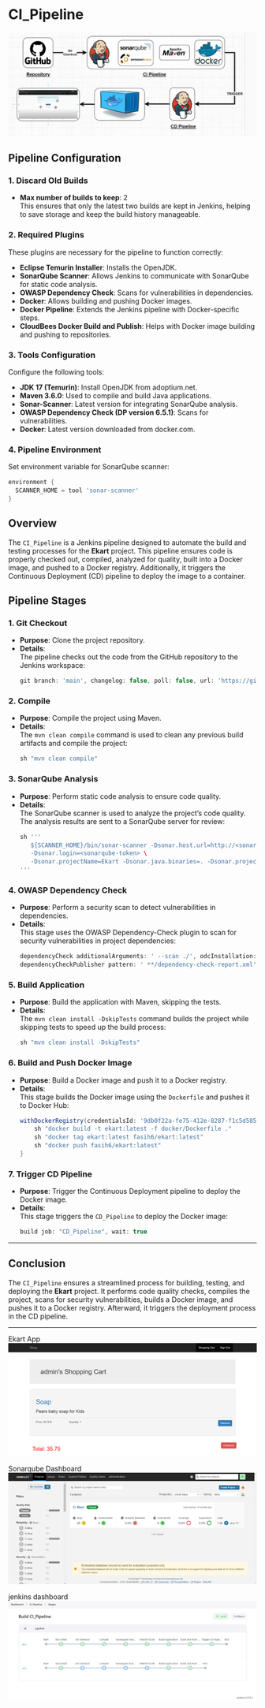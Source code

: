 # CI_Pipeline

![arch](./images/arch.png)

## Pipeline Configuration

### 1. Discard Old Builds

- **Max number of builds to keep**: 2  
  This ensures that only the latest two builds are kept in Jenkins, helping to save storage and keep the build history manageable.

### 2. Required Plugins

These plugins are necessary for the pipeline to function correctly:

- **Eclipse Temurin Installer**: Installs the OpenJDK.
- **SonarQube Scanner**: Allows Jenkins to communicate with SonarQube for static code analysis.
- **OWASP Dependency Check**: Scans for vulnerabilities in dependencies.
- **Docker**: Allows building and pushing Docker images.
- **Docker Pipeline**: Extends the Jenkins pipeline with Docker-specific steps.
- **CloudBees Docker Build and Publish**: Helps with Docker image building and pushing to repositories.

### 3. Tools Configuration

Configure the following tools:

- **JDK 17 (Temurin)**: Install OpenJDK from adoptium.net.
- **Maven 3.6.0**: Used to compile and build Java applications.
- **Sonar-Scanner**: Latest version for integrating SonarQube analysis.
- **OWASP Dependency Check (DP version 6.5.1)**: Scans for vulnerabilities.
- **Docker**: Latest version downloaded from docker.com.

### 4. Pipeline Environment

Set environment variable for SonarQube scanner:

```groovy
environment {
  SCANNER_HOME = tool 'sonar-scanner'
}
```

## Overview

The `CI_Pipeline` is a Jenkins pipeline designed to automate the build and testing processes for the **Ekart** project. This pipeline ensures code is properly checked out, compiled, analyzed for quality, built into a Docker image, and pushed to a Docker registry. Additionally, it triggers the Continuous Deployment (CD) pipeline to deploy the image to a container.

## Pipeline Stages

### 1. **Git Checkout**

- **Purpose**: Clone the project repository.
- **Details**:  
  The pipeline checks out the code from the GitHub repository to the Jenkins workspace:
  ```groovy
  git branch: 'main', changelog: false, poll: false, url: 'https://github.com/<username>/Ekart.git'
  ```

### 2. **Compile**

- **Purpose**: Compile the project using Maven.
- **Details**:  
  The `mvn clean compile` command is used to clean any previous build artifacts and compile the project:
  ```groovy
  sh "mvn clean compile"
  ```

### 3. **SonarQube Analysis**

- **Purpose**: Perform static code analysis to ensure code quality.
- **Details**:  
  The SonarQube scanner is used to analyze the project’s code quality. The analysis results are sent to a SonarQube server for review:
  ```groovy
  sh '''
     ${SCANNER_HOME}/bin/sonar-scanner -Dsonar.host.url=http://<sonarqube-ip-address>:9000/ \
     -Dsonar.login=<sonarqube-token> \
     -Dsonar.projectName=Ekart -Dsonar.java.binaries=. -Dsonar.projectKey=Ekart
  '''
  ```

### 4. **OWASP Dependency Check**

- **Purpose**: Perform a security scan to detect vulnerabilities in dependencies.
- **Details**:  
  This stage uses the OWASP Dependency-Check plugin to scan for security vulnerabilities in project dependencies:
  ```groovy
  dependencyCheck additionalArguments: ' --scan ./', odcInstallation: 'DP'
  dependencyCheckPublisher pattern: ' **/dependency-check-report.xml'
  ```

### 5. **Build Application**

- **Purpose**: Build the application with Maven, skipping the tests.
- **Details**:  
  The `mvn clean install -DskipTests` command builds the project while skipping tests to speed up the build process:
  ```groovy
  sh "mvn clean install -DskipTests"
  ```

### 6. **Build and Push Docker Image**

- **Purpose**: Build a Docker image and push it to a Docker registry.
- **Details**:  
  This stage builds the Docker image using the `Dockerfile` and pushes it to Docker Hub:
  ```groovy
  withDockerRegistry(credentialsId: '9db0f22a-fe75-412e-8287-f1c5d5857ad4', toolName: 'docker') {
      sh "docker build -t ekart:latest -f docker/Dockerfile ."
      sh "docker tag ekart:latest fasih6/ekart:latest"
      sh "docker push fasih6/ekart:latest"
  }
  ```

### 7. **Trigger CD Pipeline**

- **Purpose**: Trigger the Continuous Deployment pipeline to deploy the Docker image.
- **Details**:  
  This stage triggers the `CD_Pipeline` to deploy the Docker image:
  ```groovy
  build job: "CD_Pipeline", wait: true
  ```

---

## Conclusion

The `CI_Pipeline` ensures a streamlined process for building, testing, and deploying the **Ekart** project. It performs code quality checks, compiles the project, scans for security vulnerabilities, builds a Docker image, and pushes it to a Docker registry. Afterward, it triggers the deployment process in the CD pipeline.

---

Ekart App
![ekart app](./images/ekart_app.png)

Sonarqube Dashboard
![sonarqube dashboard](./images/sonar.png)

jenkins dashboard
![jenkins dashboard](./images/jenkins.png)
